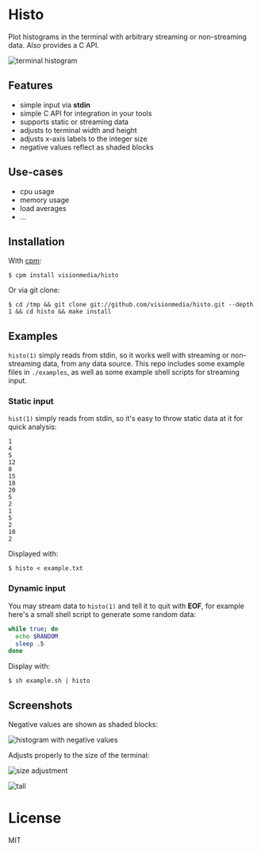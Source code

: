 
# Histo

  Plot histograms in the terminal with arbitrary streaming
  or non-streaming data. Also provides a C API.

  ![terminal histogram](http://i.cloudup.com/1359230211455.54961fc5a2db5b350ca5f1f89b8d37b3.png)

## Features

  - simple input via __stdin__
  - simple C API for integration in your tools
  - supports static or streaming data
  - adjusts to terminal width and height
  - adjusts x-axis labels to the integer size
  - negative values reflect as shaded blocks

## Use-cases

  - cpu usage
  - memory usage
  - load averages
  - ...

## Installation

  With [cpm](https://github.com/visionmedia/cpm):

```
$ cpm install visionmedia/histo
```

  Or via git clone:

```
$ cd /tmp && git clone git://github.com/visionmedia/histo.git --depth 1 && cd histo && make install
```

## Examples

  `histo(1)` simply reads from stdin, so it works well with
  streaming or non-streaming data, from any data source. This
  repo includes some example files in `./examples`, as well
  as some example shell scripts for streaming input.

### Static input

  `hist(1)` simply reads from stdin, so it's easy to throw static
  data at it for quick analysis:

```
1
4
5
12
8
15
18
20
5
2
1
5
2
10
2
```

  Displayed with:

```
$ histo < example.txt
```

### Dynamic input

  You may stream data to `histo(1)` and tell it to quit with __EOF__,
  for example here's a small shell script to generate some random
  data:

```sh
while true; do
  echo $RANDOM
  sleep .5
done
```

  Display with:

```
$ sh example.sh | histo
```

## Screenshots

  Negative values are shown as shaded blocks:

  ![histogram with negative values](http://i.cloudup.com/1359230211455.54961fc5a2db5b350ca5f1f89b8d37b3.png)

  Adjusts properly to the size of the terminal:

  ![size adjustment](http://i.cloudup.com/1359230206899.2c598d4a91643490bdb7be5d781b9e7c.png)

  ![tall](http://i.cloudup.com/1359230209532.d602f47204f04da4448460a579ecbfa3.png)

# License

  MIT
